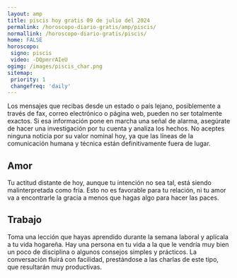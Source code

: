 ```yaml
---
layout: amp
title: piscis hoy gratis 09 de julio del 2024 
permalink: /horoscopo-diario-gratis/amp/piscis/
normallink: /horoscopo-diario-gratis/piscis/
home: FALSE
horoscopo:
 signo: piscis
 video: -DQpmrrAIeU
ogimg: /images/piscis_char.png
sitemap:
 priority: 1
 changefreq: 'daily'
---
```



Los mensajes que recibas desde un estado o país lejano, posiblemente a través de fax, correo electrónico o página web, pueden no ser totalmente exactos. Si esa información pone en marcha una señal de alarma, asegúrate de hacer una investigación por tu cuenta y analiza los hechos. No aceptes ninguna noticia por su valor nominal hoy, ya que las líneas de la comunicación humana y técnica están definitivamente fuera de lugar.

## Amor

Tu actitud distante de hoy, aunque tu intención no sea tal, está siendo malinterpretada como fría. Esto no es favorable para tu relación, ni tu amor va a encontrarle la gracia a menos que hagas algo para hacer las paces.

## Trabajo

Toma una lección que hayas aprendido durante la semana laboral y aplícala a tu vida hogareña. Hay una persona en tu vida a la que le vendría muy bien un poco de disciplina o algunos consejos simples y prácticos. La conversación fluirá con facilidad, prestándose a las charlas de este tipo, que resultarán muy productivas.